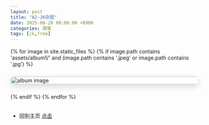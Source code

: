 ```yaml
---
layout: post
title: "A2-JK杂图"
date: 2025-08-20 00:00:00 +0900
categories: 随笔
tags: [jk,free]
---
```


<!-- 一行一张大图的样式（只影响本页） -->
<style>
  .gallery-onecol {
    display: grid;
    grid-template-columns: 1fr;  /* 一行一张 */
    gap: 25px;                   /* 间距大一点 */
    margin: 1rem 0 2rem;
  }
  .gallery-onecol a { display:block; border-radius:12px; overflow:hidden; box-shadow:0 6px 18px rgba(0,0,0,.15); }
  .gallery-onecol img { width:100%; height:auto; object-fit:contain; display:block; }
</style>

<div class="gallery-onecol">
  {% for image in site.static_files %}
    {% if image.path contains 'assets/album1/' and (image.path contains '.jpeg' or image.path contains '.jpg') %}
      <a href="{{ site.baseurl }}{{ image.path }}" target="_blank" rel="noopener">
        <img src="{{ site.baseurl }}{{ image.path }}" alt="album image" loading="lazy">
      </a>
    {% endif %}
  {% endfor %}
</div>


- 回到主页 [点击](https://cannot5dme.github.io)
